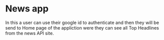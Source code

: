 # News app

In this a user can use their google id to authenticate and then they will be send to Home page of the appliction were they can see all Top Headlines from the news API site.

